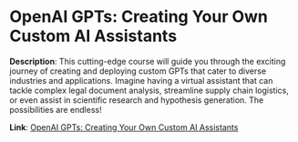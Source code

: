 # OpenAI GPTs: Creating Your Own Custom AI Assistants

**Description**: This cutting-edge course will guide you through the exciting journey of creating and deploying custom GPTs that cater to diverse industries and applications. Imagine having a virtual assistant that can tackle complex legal document analysis, streamline supply chain logistics, or even assist in scientific research and hypothesis generation. The possibilities are endless!

**Link**: [OpenAI GPTs: Creating Your Own Custom AI Assistants](https://www.coursera.org/learn/openai-custom-gpts)
